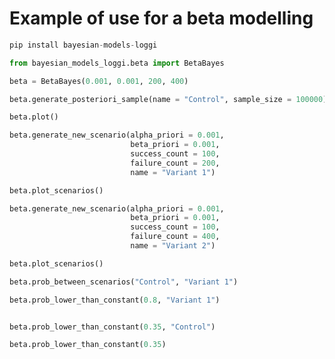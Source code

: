 
# Example of use for a beta modelling


```python
pip install bayesian-models-loggi
```


```python
from bayesian_models_loggi.beta import BetaBayes
```


```python
beta = BetaBayes(0.001, 0.001, 200, 400)
```


```python
beta.generate_posteriori_sample(name = "Control", sample_size = 100000)
```


```python
beta.plot()
```


```python
beta.generate_new_scenario(alpha_priori = 0.001, 
                           beta_priori = 0.001, 
                           success_count = 100, 
                           failure_count = 200, 
                           name = "Variant 1")
```


```python
beta.plot_scenarios()
```


```python
beta.generate_new_scenario(alpha_priori = 0.001, 
                           beta_priori = 0.001, 
                           success_count = 100, 
                           failure_count = 400, 
                           name = "Variant 2")
```


```python
beta.plot_scenarios()
```


```python
beta.prob_between_scenarios("Control", "Variant 1")
```


```python
beta.prob_lower_than_constant(0.8, "Variant 1")
```


```python

```


```python
beta.prob_lower_than_constant(0.35, "Control")
```


```python
beta.prob_lower_than_constant(0.35)
```